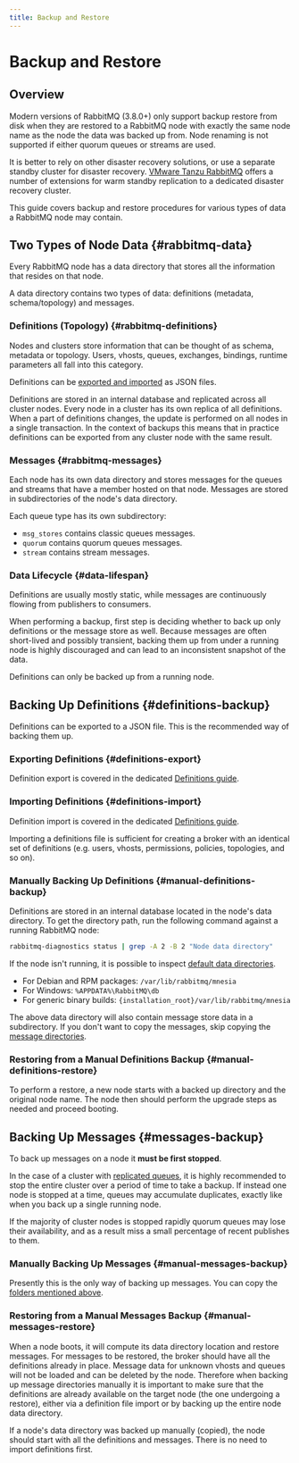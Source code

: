 ```yaml
---
title: Backup and Restore
---
```

<!--
Copyright (c) 2005-2025 Broadcom. All Rights Reserved. The term "Broadcom" refers to Broadcom Inc. and/or its subsidiaries.

All rights reserved. This program and the accompanying materials
are made available under the terms of the under the Apache License,
Version 2.0 (the "License”); you may not use this file except in compliance
with the License. You may obtain a copy of the License at

https://www.apache.org/licenses/LICENSE-2.0

Unless required by applicable law or agreed to in writing, software
distributed under the License is distributed on an "AS IS" BASIS,
WITHOUT WARRANTIES OR CONDITIONS OF ANY KIND, either express or implied.
See the License for the specific language governing permissions and
limitations under the License.
-->

# Backup and Restore

## Overview

Modern versions of RabbitMQ (3.8.0+) only support backup restore from disk
when they are restored to a RabbitMQ node with exactly the same node name as the
node the data was backed up from. Node renaming is not supported if either quorum
queues or streams are used.

It is better to rely on other disaster recovery solutions,
or use a separate standby cluster for disaster recovery.
[VMware Tanzu RabbitMQ](https://www.vmware.com/products/rabbitmq.html) offers a number of extensions for
warm standby replication to a dedicated disaster
recovery cluster.


This guide covers backup and restore procedures for various types of data
a RabbitMQ node may contain.

## Two Types of Node Data {#rabbitmq-data}

Every RabbitMQ node has a data directory that stores all the information that resides
on that node.

A data directory contains two types of data: definitions (metadata, schema/topology) and
messages.

### Definitions (Topology) {#rabbitmq-definitions}

Nodes and clusters store information that can be thought of as schema, metadata or topology.
Users, vhosts, queues, exchanges, bindings, runtime parameters all fall into this category.

Definitions can be [exported and imported](./definitions) as JSON files.

Definitions are stored in an internal database and replicated across all cluster nodes.
Every node in a cluster has its own replica of all definitions. When a part of definitions changes,
the update is performed on all nodes in a single transaction. In the context of backups this
means that in practice definitions can be exported from any cluster node with the same result.

### Messages {#rabbitmq-messages}

Each node has its own data directory and stores messages for the queues and streams that have
a member hosted on that node. Messages are stored in subdirectories of the node's data directory.

Each queue type has its own subdirectory:
* `msg_stores` contains classic queues messages.
* `quorum` contains quorum queues messages.
* `stream` contains stream messages.

### Data Lifecycle {#data-lifespan}

Definitions are usually mostly static, while messages are continuously flowing from publishers to
consumers.

When performing a backup, first step is deciding whether to back up only definitions
or the message store as well.
Because messages are often short-lived and possibly transient, backing them up from under
a running node is highly discouraged and can lead to an inconsistent snapshot of the data.

Definitions can only be backed up from a running node.

## Backing Up Definitions {#definitions-backup}

Definitions can be exported to a JSON file. This is the recommended way of backing them up.

### Exporting Definitions {#definitions-export}

Definition export is covered in the dedicated [Definitions guide](./definitions#export).

### Importing Definitions {#definitions-import}

Definition import is covered in the dedicated [Definitions guide](./definitions#import).

Importing a definitions file is sufficient for creating a broker with
an identical set of definitions (e.g. users, vhosts, permissions,
policies, topologies, and so on).

### Manually Backing Up Definitions {#manual-definitions-backup}

Definitions are stored in an internal database located in the node's data
directory. To get the directory path, run the following
command against a running RabbitMQ node:

```bash
rabbitmq-diagnostics status | grep -A 2 -B 2 "Node data directory"
```

If the node isn't running, it is possible to inspect [default data directories](./relocate).

* For Debian and RPM packages: `/var/lib/rabbitmq/mnesia`
* For Windows: `%APPDATA%\RabbitMQ\db`
* For generic binary builds: `{installation_root}/var/lib/rabbitmq/mnesia`

The above data directory will also contain message store data in a subdirectory. If you don't want to
copy the messages, skip copying the [message directories](#manual-messages-backup).

### Restoring from a Manual Definitions Backup {#manual-definitions-restore}

To perform a restore, a new node starts with a backed up directory and the original node name.
The node then should perform the upgrade steps as needed and proceed booting.


## Backing Up Messages {#messages-backup}

To back up messages on a node it **must be first stopped**.

In the case of a cluster with [replicated queues](./quorum-queues), it is highly recommended
to stop the entire cluster over a period of time to take a backup. If instead one node is stopped at a
time, queues may accumulate duplicates, exactly like when you
back up a single running node.

If the majority of cluster nodes is stopped rapidly quorum queues may lose their availability, and
as a result miss a small percentage of recent publishes to them.

### Manually Backing Up Messages {#manual-messages-backup}

Presently this is the only way of backing up messages. You can copy the
[folders mentioned above](#rabbitmq-messages).

### Restoring from a Manual Messages Backup {#manual-messages-restore}

When a node boots, it will compute its data directory location and restore messages.
For messages to be restored, the broker should have all the definitions already in place.
Message data for unknown vhosts and queues will not be loaded and can be deleted by the node.
Therefore when backing up message directories manually it is important to make sure that the
definitions are already available on the target node (the one undergoing a restore), either
via a definition file import or by backing up the entire node data directory.

If a node's data directory was backed up manually (copied), the node should start with all
the definitions and messages. There is no need to import definitions first.
